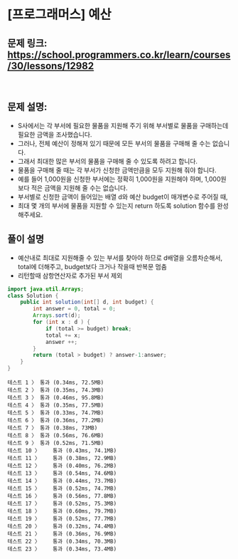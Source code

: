 # [프로그래머스] 예산

## 문제 링크: https://school.programmers.co.kr/learn/courses/30/lessons/12982
<br/>

## 문제 설명:

- S사에서는 각 부서에 필요한 물품을 지원해 주기 위해 부서별로 물품을 구매하는데 필요한 금액을 조사했습니다.
- 그러나, 전체 예산이 정해져 있기 때문에 모든 부서의 물품을 구매해 줄 수는 없습니다. 
- 그래서 최대한 많은 부서의 물품을 구매해 줄 수 있도록 하려고 합니다.
- 물품을 구매해 줄 때는 각 부서가 신청한 금액만큼을 모두 지원해 줘야 합니다. 
- 예를 들어 1,000원을 신청한 부서에는 정확히 1,000원을 지원해야 하며, 1,000원보다 적은 금액을 지원해 줄 수는 없습니다.
- 부서별로 신청한 금액이 들어있는 배열 d와 예산 budget이 매개변수로 주어질 때, 
- 최대 몇 개의 부서에 물품을 지원할 수 있는지 return 하도록 solution 함수를 완성해주세요.


## 풀이 설명

- 예산내로 최대로 지원해줄 수 있는 부서를 찾아야 하므로 d배열을 오름차순해서, total에 더해주고, budget보다 크거나 작을때 반복문 멈춤
- 리턴할때 삼항연산자로 추가된 부서 제외

```java
import java.util.Arrays;
class Solution {
    public int solution(int[] d, int budget) {
        int answer = 0, total = 0;
        Arrays.sort(d);
        for (int x : d ) {
            if (total >= budget) break;
            total += x;
            answer ++;
        }
        return (total > budget) ? answer-1:answer;
    }
}
```
```text
테스트 1 〉	통과 (0.34ms, 72.5MB)
테스트 2 〉	통과 (0.35ms, 74.3MB)
테스트 3 〉	통과 (0.46ms, 95.8MB)
테스트 4 〉	통과 (0.35ms, 77.5MB)
테스트 5 〉	통과 (0.33ms, 74.7MB)
테스트 6 〉	통과 (0.36ms, 77.2MB)
테스트 7 〉	통과 (0.38ms, 73MB)
테스트 8 〉	통과 (0.56ms, 76.6MB)
테스트 9 〉	통과 (0.52ms, 71.5MB)
테스트 10 〉	통과 (0.43ms, 74.1MB)
테스트 11 〉	통과 (0.38ms, 72.9MB)
테스트 12 〉	통과 (0.40ms, 76.2MB)
테스트 13 〉	통과 (0.54ms, 74.6MB)
테스트 14 〉	통과 (0.44ms, 73.7MB)
테스트 15 〉	통과 (0.52ms, 74.7MB)
테스트 16 〉	통과 (0.56ms, 77.8MB)
테스트 17 〉	통과 (0.52ms, 75.3MB)
테스트 18 〉	통과 (0.60ms, 79.7MB)
테스트 19 〉	통과 (0.52ms, 77.7MB)
테스트 20 〉	통과 (0.32ms, 74.4MB)
테스트 21 〉	통과 (0.36ms, 76.9MB)
테스트 22 〉	통과 (0.34ms, 70.3MB)
테스트 23 〉	통과 (0.34ms, 73.4MB)
```